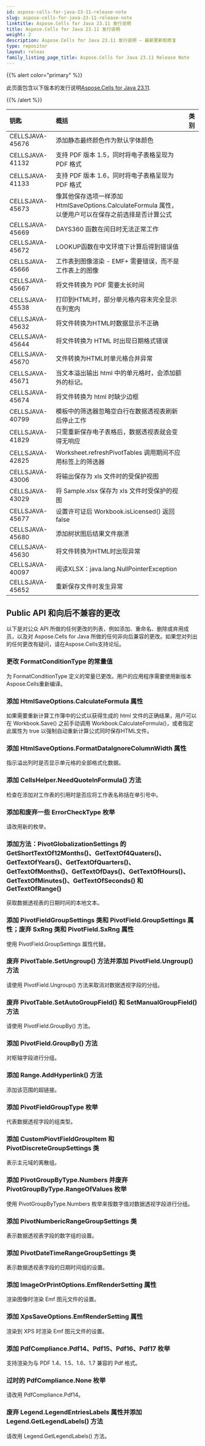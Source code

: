 ```yaml
---
id: aspose-cells-for-java-23-11-release-note
slug: aspose-cells-for-java-23-11-release-note
linktitle: Aspose.Cells for Java 23.11 发行说明
title: Aspose.Cells for Java 23.11 发行说明
weight: 2
description: Aspose.Cells for Java 23.11 发行说明 – 最新更新和修复
type: repositor
layout: releas
family_listing_page_title: Aspose.Cells for Java 23.11 Release Note
---
```

{{% alert color="primary" %}}

此页面包含以下版本的发行说明[Aspose.Cells for Java 23.11](https://releases.aspose.com/cells/java/23-11/).

{{% /alert %}}

|**钥匙**|**概括**|**类别**|
| :- | :- | :- |
|CELLSJAVA-45676|添加静态最终颜色作为默认字体颜色|
|CELLSJAVA-41132|支持 PDF 版本 1.5，同时将电子表格呈现为 PDF 格式|
|CELLSJAVA-41133|支持 PDF 版本 1.6，同时将电子表格呈现为 PDF 格式|
|CELLSJAVA-45673|像其他保存选项一样添加 HtmlSaveOptions.CalculateFormula 属性，以便用户可以在保存之前选择是否计算公式|
|CELLSJAVA-45669|DAYS360 函数在闰日时无法正常工作|
|CELLSJAVA-45672|LOOKUP函数在中文环境下计算后得到错误值|
|CELLSJAVA-45666|工作表到图像渲染 - EMF+ 需要错误，而不是工作表上的图像|
|CELLSJAVA-45667|将文件转换为 PDF 需要太长时间|
|CELLSJAVA-45538|打印到HTML时，部分单元格内容未完全显示在列宽内|
|CELLSJAVA-45632|将文件转换为HTML时数据显示不正确|
|CELLSJAVA-45644|将文件转换为 HTML 时出现日期格式错误|
|CELLSJAVA-45670|文件转换为HTML时单元格合并异常|
|CELLSJAVA-45671|当文本溢出输出 html 中的单元格时，会添加额外的标记。|
|CELLSJAVA-45674|将文件转换为 html 时缺少边框|
|CELLSJAVA-40799|模板中的筛选器忽略空白行在数据透视表刷新后停止工作|
|CELLSJAVA-41829|只需重新保存电子表格后，数据透视表就会变得无响应|
|CELLSJAVA-42825|Worksheet.refreshPivotTables 调用期间不应用标签上的筛选器|
|CELLSJAVA-43006|将输出保存为 xls 文件时的受保护视图|
|CELLSJAVA-43029|将 Sample.xlsx 保存为 xls 文件时受保护的视图|
|CELLSJAVA-45677|设置许可证后 Workbook.isLicensed() 返回 false|
|CELLSJAVA-45680|添加树状图后结果文件崩溃|
|CELLSJAVA-45630|将文件转换为HTML时出现异常|
|CELLSJAVA-40097|阅读XLSX：java.lang.NullPointerException|
|CELLSJAVA-45652|重新保存文件时发生异常|

##  **Public API 和向后不兼容的更改**

以下是对公众 API 所做的任何更改的列表，例如添加、重命名、删除或弃用成员，以及对 Aspose.Cells for Java 所做的任何非向后兼容的更改。如果您对列出的任何更改有疑问，请在Aspose.Cells支持论坛。

###  **更改 FormatConditionType 的常量值**

为 FormatConditionType 定义的常量已更改。用户的应用程序需要使用新版本Aspose.Cells重新编译。

###  **添加 HtmlSaveOptions.CalculateFormula 属性**

如果需要重新计算工作簿中的公式以获得生成的 html 文件的正确结果，用户可以在 Workbook.Save() 之前手动调用 Workbook.CalculateFormula()，或者指定此属性为 true 以强制自动重新计算公式同时保存HTML文件。

###  **添加 HtmlSaveOptions.FormatDataIgnoreColumnWidth 属性**

指示溢出列时是否显示单元格的全部格式化数据。

###  **添加 CellsHelper.NeedQuoteInFormula() 方法**

检查在添加对工作表的引用时是否应将工作表名称括在单引号中。

###  **添加和废弃一些 ErrorCheckType 枚举**

请改用新的枚举。

###  **添加方法：PivotGlobalizationSettings 的 GetShortTextOf12Months()、GetTextOf4Quaters()、GetTextOfYears()、GetTextOfQuarters()、GetTextOfMonths()、GetTextOfDays()、GetTextOfHours()、GetTextOfMinutes()、GetTextOfSeconds() 和 GetTextOfRange()**

获取数据透视表的日期时间的本地文本。

###  **添加 PivotFieldGroupSettings 类和 PivotField.GroupSettings 属性；废弃 SxRng 类和 PivotField.SxRng 属性**

使用 PivotField.GroupSettings 属性代替。

###  **废弃 PivotTable.SetUngroup() 方法并添加 PivotField.Ungroup() 方法**

请使用 PivotField.Ungroup() 方法来取消对数据透视字段的分组。

###  **废弃 PivotTable.SetAutoGroupField() 和 SetManualGroupField() 方法**

请使用 PivotField.GroupBy() 方法。

###  **添加 PivotField.GroupBy() 方法**

对枢轴字段进行分组。

###  **添加 Range.AddHyperlink() 方法**

添加该范围的超链接。

###  **添加 PivotFieldGroupType 枚举**

代表数据透视字段的组类型。

###  **添加 CustomPiovtFieldGroupItem 和 PivotDiscreteGroupSettings 类**

表示主元域的离散组。

###  **添加 PivotGroupByType.Numbers 并废弃 PivotGroupByType.RangeOfValues 枚举**

使用 PivotGroupByType.Numbers 枚举来按数字值对数据透视字段进行分组。

###  **添加 PivotNumbericRangeGroupSettings 类**

表示数据透视表字段的数字组的设置。

###  **添加 PivotDateTimeRangeGroupSettings 类**

表示数据透视表字段的日期时间组的设置。

###  **添加 ImageOrPrintOptions.EmfRenderSetting 属性**

渲染图像时渲染 Emf 图元文件的设置。

###  **添加 XpsSaveOptions.EmfRenderSetting 属性**

渲染到 XPS 时渲染 Emf 图元文件的设置。

###  **添加 PdfCompliance.Pdf14、Pdf15、Pdf16、Pdf17 枚举**

支持渲染为与 PDF 1.4、1.5、1.6、1.7 兼容的 Pdf 格式。

###  **过时的 PdfCompliance.None 枚举**

请改用 PdfCompliance.Pdf14。

###  **废弃 Legend.LegendEntriesLabels 属性并添加 Legend.GetLegendLabels() 方法**

请改用 Legend.GetLegendLabels() 方法。
